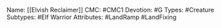 Name: [[Elvish Reclaimer]]
CMC: #CMC1
Devotion: #G 
Types: #Creature
Subtypes: #Elf Warrior 
Attributes: #LandRamp #LandFixing 
